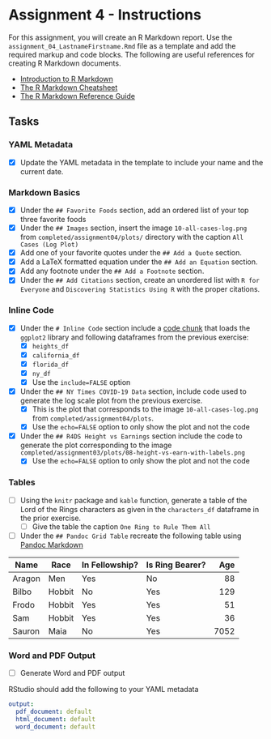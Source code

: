 # Assignment 4 - Instructions

For this assignment, you will create an R Markdown report. Use the `assignment_04_LastnameFirstname.Rmd` file as a template and add the required markup and code blocks. The following are useful references for creating R Markdown documents. 

* [Introduction to R Markdown](https://rmarkdown.rstudio.com/lesson-1.html)
* [The R Markdown Cheatsheet](https://www.rstudio.com/wp-content/uploads/2016/03/rmarkdown-cheatsheet-2.0.pdf)
* [The R Markdown Reference Guide](https://www.rstudio.com/wp-content/uploads/2015/03/rmarkdown-reference.pdf)

## Tasks

### YAML Metadata

- [x] Update the YAML metadata in the template to include your name and the current date. 

### Markdown Basics

- [x] Under the `## Favorite Foods` section, add an ordered list of your top three favorite foods
- [x] Under the `## Images` section, insert the image `10-all-cases-log.png` from `completed/assignment04/plots/` directory with the caption `All Cases (Log Plot)`
- [x] Add one of your favorite quotes under the `## Add a Quote` section.
- [x] Add a LaTeX formatted equation under the `## Add an Equation` section.
- [x] Add any footnote under the `## Add a Footnote` section.
- [x] Under the `## Add Citations` section, create an unordered list with `R for Everyone` and `Discovering Statistics Using R` with the proper citations.  

### Inline Code

- [x] Under the `# Inline Code` section include a [code chunk](https://rmarkdown.rstudio.com/lesson-3.html) that loads the `ggplot2` library and following dataframes from the previous exercise: 
   - [x] `heights_df`
   - [x] `california_df`
   - [x] `florida_df`
   - [x] `ny_df` 
   - [x] Use the `include=FALSE` option
- [x] Under the `## NY Times COVID-19 Data` section, include code used to generate the log scale plot from the previous exercise.  
   - [x] This is the plot that corresponds to the image `10-all-cases-log.png` from `completed/assignment04/plots`.  
   - [x] Use the `echo=FALSE` option to only show the plot and not the code
- [x] Under the `## R4DS Height vs Earnings` section include the code to generate the plot corresponding to the image `completed/assignment03/plots/08-height-vs-earn-with-labels.png`
   - [x] Use the `echo=FALSE` option to only show the plot and not the code

### Tables

- [ ] Using the `knitr` package and `kable` function, generate a table of the Lord of the Rings characters as given in the `characters_df` dataframe in the prior exercise.  
   - [ ] Give the table the caption `One Ring to Rule Them All`
- [ ] Under the `## Pandoc Grid Table` recreate the following table using [Pandoc Markdown](https://pandoc.org/MANUAL.html#tables)

| Name      | Race      | In Fellowship? | Is Ring Bearer? | Age    |
|-----------|-----------|----------------|-----------------|-------:|
| Aragon    | Men       | Yes            | No             | 88     |
| Bilbo        | Hobbit    | No            | Yes            | 129    |
| Frodo        | Hobbit   | Yes           | Yes            | 51     |
| Sam      | Hobbit   | Yes           | Yes            | 36     |
| Sauron    | Maia     | No            | Yes            | 7052   |

### Word and PDF Output

- [ ] Generate Word and PDF output

RStudio should add the following to your YAML metadata

```yaml
output:
  pdf_document: default
  html_document: default
  word_document: default
```
